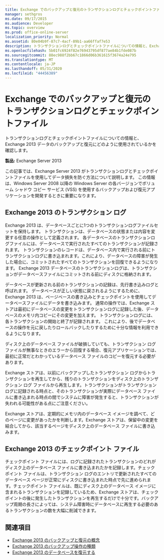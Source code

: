 ```yaml
---
title: Exchange でのバックアップと復元のトランザクションログとチェックポイントファイル
manager: sethgros
ms.date: 09/17/2015
ms.audience: Developer
ms.topic: overview
ms.prod: office-online-server
localization_priority: Normal
ms.assetid: 80e04b9f-87c7-4acf-89b1-aa66ffaf7e53
description: トランザクションログとチェックポイントファイルについての情報と、Exchange 2013 データのバックアップと復元にどのように使用されているかを確認します。
ms.openlocfilehash: 5b01fc6924f82e76943795df877ae84b1fde087b
ms.sourcegitcommit: 88ec988f2bb67c1866d06b361615f3674a24e795
ms.translationtype: MT
ms.contentlocale: ja-JP
ms.lasthandoff: 05/31/2020
ms.locfileid: "44456389"
---
```

# <a name="transaction-logs-and-checkpoint-files-for-backup-and-restore-in-exchange"></a>Exchange でのバックアップと復元のトランザクションログとチェックポイントファイル

トランザクションログとチェックポイントファイルについての情報と、Exchange 2013 データのバックアップと復元にどのように使用されているかを確認します。
  
**製品:** Exchange Server 2013 
  
この記事では、Exchange Server 2013 がトランザクションログとチェックポイントファイルを使用してデータ損失を防ぐ方法について説明します。 この情報は、Windows Server 2008 以降の Windows Server の各バージョンでボリューム シャドウ コピー サービス (VSS) を使用するバックアップおよび復元アプリケーションを開発するときに重要になります。
  
## <a name="transaction-logs-in-exchange-2013"></a>Exchange 2013 のトランザクション ログ

Exchange 2013 は、データベースごとに1つのトランザクションログファイルセットを保持します。 トランザクションは、データベースの状態または内容を変更する任意の操作として定義されます。 各データベースのトランザクションログファイルには、データベースで実行されたすべてのトランザクションが記録されます。 トランザクションのレコードは、データベース内で実行される前にトランザクションログに書き込まれます。これにより、データベースの障害が発生した場合に、コミットされたすべてのトランザクションを回復できるようになります。 Exchange 2013 データベースのトランザクションログは、トランザクションがデータベースファイルにコミットされる前にディスクに格納されます。 
  
データベースが更新される前のトランザクションの記録は、先行書き込みログと呼ばれます。 データベースが正しい状態に戻されるようにするために、Exchange 2013 は、ページベースの書き込みとチェックポイントを使用してデータベースファイルにデータを書き込みます。 通常の操作では、Exchange ストアは最初にデータベースの変更をトランザクションログに記録した後、データベースのメモリ内コピーにその変更を加えます。 トランザクションログには、各トランザクションの開始と終了が記録されます。 これにより、後でデータベースの操作を元に戻したりロールバックしたりするために十分な情報を利用できるようになります。
  
ディスク上のデータベース ファイルが破損していても、トランザクション ログ ファイルが無事なときのエラーから回復する場合、復元アプリケーションでは、最初に正常だとわかっているデータベース ファイルのコピーを復元する必要があります。
  
Exchange ストアは、以前にバックアップしたトランザクション ログからトランザクションを再生してから、残りのトランザクションをディスク上のトランザクション ログ ファイルから再生します。トランザクションがトランザクション ログに記録される時点と、そのトランザクションが実際にデータベース ファイルに書き込まれる時点の間でシステムに障害が発生すると、トランザクションが失われる可能性がある点にご注意ください。  
  
Exchange ストアは、定期的にメモリ内のデータベース イメージを調べて、どのページに変更があったかを判断します。Exchange ストアは、保留中の変更を結合してから、該当するページをディスク上のデータベース ファイルに書き込みます。
  
## <a name="checkpoint-files-in-exchange-2013"></a>Exchange 2013 のチェックポイント ファイル

チェックポイント ファイルには、ログに記録されたトランザクションのどれがディスク上のデータベース ファイルに書き込まれたかを記録します。チェックポイント ファイルは、トランザクション ログのエントリで更新されたすべてのデータベース ページが正常にディスクに書き込まれた時点で先に進められます。チェックポイント ファイルは、既にディスク上のデータベース イメージに含まれるトランザクションを記録しているため、Exchange ストアは、チェックポイントの後に発生したトランザクションを再生するだけで十分です。バックアップ周期の長さによっては、システム障害時にデータベースに再生する必要のあるトランザクションの数を大幅に削減できます。
  
## <a name="see-also"></a>関連項目

- [Exchange 2013 のバックアップと復元の概念](backup-and-restore-concepts-for-exchange-2013.md)
- [Exchange 2013 のバックアップ操作の種類](types-of-backup-operations-for-exchange-2013.md)
- [Exchange 2013 のデータベースを復元する](restoring-exchange-2013-databases.md)
    

